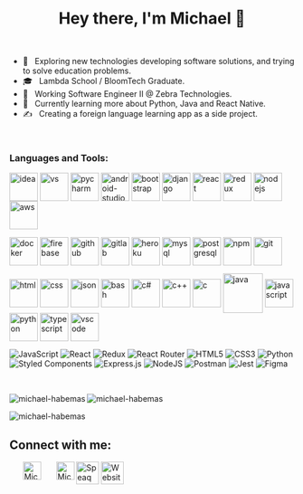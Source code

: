 <h1 align='center'>Hey there, I'm Michael 👋</h1>

<h3 style='font-size: 0px' align='center'>Full-Stack Software Engineer | Teacher</h3>

<br />

- 🤔 &nbsp; Exploring new technologies developing software solutions, and trying to solve education problems.
- 🎓 &nbsp; Lambda School / BloomTech Graduate.
- 💼 &nbsp; Working Software Engineer II @ Zebra Technologies.
- 🌱 &nbsp; Currently learning more about Python, Java and React Native.
- ✍️ &nbsp; Creating a foreign language learning app as a side project.

<br />

<h3 align="left">Languages and Tools:</h3>

<p>
 <img align="center" src="https://raw.githubusercontent.com/yurijserrano/Github-Profile-Readme-Logos/master/ides/intellij.svg" width="50px" alt="idea" />
 <img align="center" src="https://raw.githubusercontent.com/yurijserrano/Github-Profile-Readme-Logos/master/ides/vs-studio.svg" width="50px" alt="vs" />
 <img align="center" src="https://raw.githubusercontent.com/yurijserrano/Github-Profile-Readme-Logos/master/ides/pycharm.svg" width="50px" alt="pycharm" />
 <img align="center" src="https://raw.githubusercontent.com/yurijserrano/Github-Profile-Readme-Logos/master/ides/android-studio.svg" width="50px" alt="android-studio" />
 <img align="center" src="https://raw.githubusercontent.com/yurijserrano/Github-Profile-Readme-Logos/master/frameworks/boostrap.svg" width="50px" alt="bootstrap" />
 <img align="center" src="https://raw.githubusercontent.com/yurijserrano/Github-Profile-Readme-Logos/master/frameworks/django.svg" width="50px" alt="django" />
 <img align="center" src="https://raw.githubusercontent.com/yurijserrano/Github-Profile-Readme-Logos/master/frameworks/react.svg" width="50px" alt="react" />
 <img align="center" src="https://raw.githubusercontent.com/yurijserrano/Github-Profile-Readme-Logos/master/frameworks/redux.svg" width="50px" alt="redux" />
 <img align="center" src="https://raw.githubusercontent.com/yurijserrano/Github-Profile-Readme-Logos/master/frameworks/nodejs.svg" width="50px" alt="nodejs" />
 <img align="center" src="https://raw.githubusercontent.com/yurijserrano/Github-Profile-Readme-Logos/master/cloud/amazon.svg" width="50px" alt="aws" />
</p>

<p>
  <img align="center" src="https://raw.githubusercontent.com/yurijserrano/Github-Profile-Readme-Logos/master/cloud/docker.svg" width="50px" alt="docker" />
  <img align="center" src="https://raw.githubusercontent.com/yurijserrano/Github-Profile-Readme-Logos/master/cloud/firebase.svg" width="50px" alt="firebase" />
  <img align="center" src="https://raw.githubusercontent.com/yurijserrano/Github-Profile-Readme-Logos/master/cloud/github.svg" width="50px" alt="github" />
  <img align="center" src="https://raw.githubusercontent.com/yurijserrano/Github-Profile-Readme-Logos/master/cloud/gitlab.svg" width="50px" alt="gitlab" />
  <img align="center" src="https://raw.githubusercontent.com/yurijserrano/Github-Profile-Readme-Logos/master/cloud/heroku.svg" width="50px" alt="heroku" />
  <img align="center" src="https://raw.githubusercontent.com/yurijserrano/Github-Profile-Readme-Logos/master/databases/mysql.svg" width="50px" alt="mysql" />
  <img align="center" src="https://raw.githubusercontent.com/yurijserrano/Github-Profile-Readme-Logos/master/databases/postgresql.svg" width="50px" alt="postgresql" />
  <img align="center" src="https://raw.githubusercontent.com/yurijserrano/Github-Profile-Readme-Logos/master/others/npm.svg" width="50px" alt="npm" />
  <img align="center" src="https://raw.githubusercontent.com/yurijserrano/Github-Profile-Readme-Logos/master/others/git.svg" width="50px" alt="git" />
</p>

<p>
  <img align="center" src="https://raw.githubusercontent.com/yurijserrano/Github-Profile-Readme-Logos/master/others/html.svg" width="50px" alt="html" />
  <img align="center" src="https://raw.githubusercontent.com/yurijserrano/Github-Profile-Readme-Logos/master/others/css.svg" width="50px" alt="css" />
  <img align="center" src="https://raw.githubusercontent.com/yurijserrano/Github-Profile-Readme-Logos/master/others/json.svg" width="50px" alt="json" />
  <img align="center" src="https://raw.githubusercontent.com/yurijserrano/Github-Profile-Readme-Logos/master/programming%20languages/bash.svg" width="50px" alt="bash" />
  <img align="center" src="https://raw.githubusercontent.com/yurijserrano/Github-Profile-Readme-Logos/master/programming%20languages/c%23.svg" width="50px" alt="c#" />
  <img align="center" src="https://raw.githubusercontent.com/yurijserrano/Github-Profile-Readme-Logos/master/programming%20languages/c++.svg" width="50px" alt="c++" />
  <img align="center" src="https://raw.githubusercontent.com/yurijserrano/Github-Profile-Readme-Logos/master/programming%20languages/c.svg" width="50px" alt="c" />
  <img align="center" src="https://raw.githubusercontent.com/yurijserrano/Github-Profile-Readme-Logos/master/programming%20languages/java.svg" width="70px" alt="java" />
  <img align="center" src="https://raw.githubusercontent.com/yurijserrano/Github-Profile-Readme-Logos/master/programming%20languages/javascript.svg" width="50px" alt="javascript" />
  <img align="center" src="https://raw.githubusercontent.com/yurijserrano/Github-Profile-Readme-Logos/master/programming%20languages/python.svg" width="50px" alt="python" />
  <img align="center" src="https://raw.githubusercontent.com/yurijserrano/Github-Profile-Readme-Logos/master/programming%20languages/typescript.svg" width="50px" alt="typescript" />
  <img align="center" src="https://raw.githubusercontent.com/yurijserrano/Github-Profile-Readme-Logos/master/text%20editors/vscode.svg" width="50px" alt="vscode" />

</p>

![JavaScript](https://img.shields.io/badge/javascript-%23323330.svg?style=for-the-badge&logo=javascript&logoColor=%23F7DF1E)
![React](https://img.shields.io/badge/react-%2320232a.svg?style=for-the-badge&logo=react&logoColor=%2361DAFB)
![Redux](https://img.shields.io/badge/redux-%23593d88.svg?style=for-the-badge&logo=redux&logoColor=white)
![React Router](https://img.shields.io/badge/React_Router-CA4245?style=for-the-badge&logo=react-router&logoColor=white)
![HTML5](https://img.shields.io/badge/html5-%23E34F26.svg?style=for-the-badge&logo=html5&logoColor=white)
![CSS3](https://img.shields.io/badge/css3-%231572B6.svg?style=for-the-badge&logo=css3&logoColor=white)
![Python](https://img.shields.io/badge/python-3670A0?style=for-the-badge&logo=python&logoColor=ffdd54)
<br>
![Styled Components](https://img.shields.io/badge/styled--components-DB7093?style=for-the-badge&logo=styled-components&logoColor=white)
![Express.js](https://img.shields.io/badge/express.js-%23404d59.svg?style=for-the-badge&logo=express&logoColor=%2361DAFB)
![NodeJS](https://img.shields.io/badge/node.js-%2343853D.svg?style=for-the-badge&logo=node.js&logoColor=white)
![Postman](https://img.shields.io/badge/Postman-FF6C37?style=for-the-badge&logo=postman&logoColor=red)
![Jest](https://img.shields.io/badge/-jest-%23C21325?style=for-the-badge&logo=jest&logoColor=white)
![Figma](https://img.shields.io/badge/figma-%23F24E1E.svg?style=for-the-badge&logo=figma&logoColor=white)


<br />


<p><img align="left" src="https://github-readme-stats.vercel.app/api/top-langs?username=MichaelHabermas&theme=dracula&count_private=true&show_icons=true&locale=en&layout=compact" alt="michael-habemas" /></p>

<img align="center" src="https://github-readme-stats.vercel.app/api?username=MichaelHabermas&show_icons=true&locale=en&theme=dracula&count_private=true&hide=stars" alt="michael-habemas" />

<p><img align="center" src="https://github-readme-streak-stats.herokuapp.com/?user=MichaelHabermas&theme=dracula" alt="michael-habemas" /></p>

## Connect with me:

[<img align="left" style="margin-left: 1.5rem" alt="Michael | Twitter" width="32px" src="https://raw.githubusercontent.com/rahuldkjain/github-profile-readme-generator/e0c08558d85cb4365c3a865fde306916e58c542e/src/images/icons/Social/twitter.svg"/>][twitter]
[<img align="left" style="margin-left: 1.5rem" alt="Michael | LinkedIn" width="32px" src="https://raw.githubusercontent.com/rahuldkjain/github-profile-readme-generator/e0c08558d85cb4365c3a865fde306916e58c542e/src/images/icons/Social/linked-in-alt.svg" />][linkedin]

[linkedin]: https://www.linkedin.com/in/michael-habermas
[twitter]: https://twitter.com/habermoose

<a href="https://speaq-website.vercel.app/"><img width=40 alt="Speaq" src="https://speaq-website.vercel.app/assets/images/app_icon.png"></a>
<a href="https://portfolio-site-peach.vercel.app/personal-info/michael/"><img width=40 alt="Website" src="https://speaq-website.vercel.app/assets/images/Toby.png"></a>

